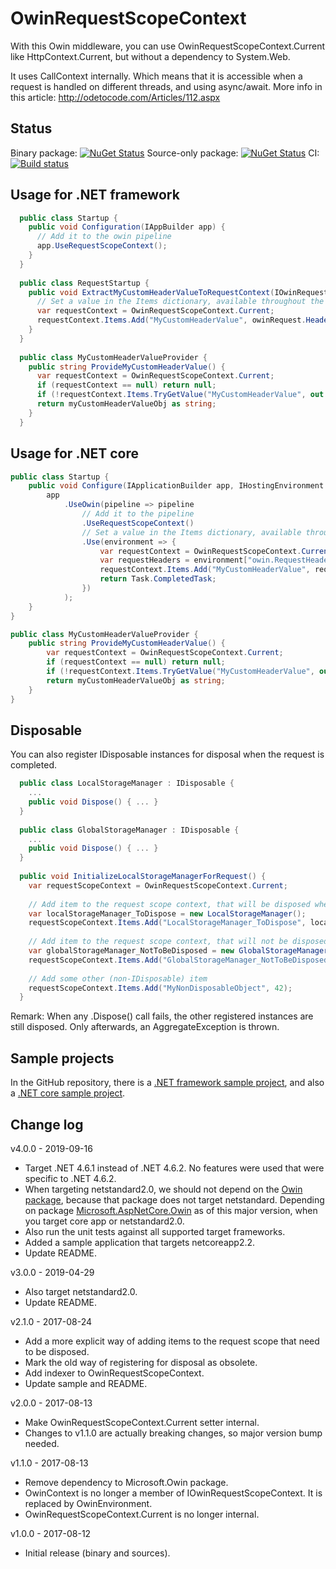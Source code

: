 # OwinRequestScopeContext

With this Owin middleware, you can use OwinRequestScopeContext.Current like HttpContext.Current, but without a dependency to System.Web.

It uses CallContext internally. Which means that it is accessible when a request is handled on different threads, and using async/await.
More info in this article: http://odetocode.com/Articles/112.aspx

## Status

Binary package: [![NuGet Status](http://img.shields.io/nuget/v/DavidLievrouw.OwinRequestScopeContext.svg?style=flat-square)](https://www.nuget.org/packages/DavidLievrouw.OwinRequestScopeContext/)
Source-only package: [![NuGet Status](http://img.shields.io/nuget/v/DavidLievrouw.OwinRequestScopeContext.Sources.svg?style=flat-square)](https://www.nuget.org/packages/DavidLievrouw.OwinRequestScopeContext.Sources/)
CI: [![Build status](https://ci.appveyor.com/api/projects/status/ty6o1cw7tm4drqfj?svg=true)](https://ci.appveyor.com/project/DavidLievrouw/owinrequestscopecontext-kbcye)

## Usage for .NET framework
```cs
  public class Startup {
    public void Configuration(IAppBuilder app) {
      // Add it to the owin pipeline
      app.UseRequestScopeContext();
    }
  }
  
  public class RequestStartup {
    public void ExtractMyCustomHeaderValueToRequestContext(IOwinRequest owinRequest) {
      // Set a value in the Items dictionary, available throughout the request
      var requestContext = OwinRequestScopeContext.Current;
      requestContext.Items.Add("MyCustomHeaderValue", owinRequest.Headers["MyCustomHeader"]);
    }
  }
  
  public class MyCustomHeaderValueProvider {
    public string ProvideMyCustomHeaderValue() {
      var requestContext = OwinRequestScopeContext.Current;
      if (requestContext == null) return null;
      if (!requestContext.Items.TryGetValue("MyCustomHeaderValue", out object myCustomHeaderValueObj)) return null;
      return myCustomHeaderValueObj as string;
    }
  }
```

## Usage for .NET core

```cs
public class Startup {
    public void Configure(IApplicationBuilder app, IHostingEnvironment env) {
        app
            .UseOwin(pipeline => pipeline
                // Add it to the pipeline
                .UseRequestScopeContext()
                // Set a value in the Items dictionary, available throughout the request
                .Use(environment => {
                    var requestContext = OwinRequestScopeContext.Current;
                    var requestHeaders = environment["owin.RequestHeaders"] as IDictionary<string, string[]>;
                    requestContext.Items.Add("MyCustomHeaderValue", requestHeaders["MyCustomHeader"]);
                    return Task.CompletedTask;
                })
            );
    }
}

public class MyCustomHeaderValueProvider {
    public string ProvideMyCustomHeaderValue() {
        var requestContext = OwinRequestScopeContext.Current;
        if (requestContext == null) return null;
        if (!requestContext.Items.TryGetValue("MyCustomHeaderValue", out object myCustomHeaderValueObj)) return null;
        return myCustomHeaderValueObj as string;
    }
}
```

## Disposable

You can also register IDisposable instances for disposal when the request is completed. 
```cs
  public class LocalStorageManager : IDisposable {
    ...
    public void Dispose() { ... }
  }
  
  public class GlobalStorageManager : IDisposable {
    ...
    public void Dispose() { ... }
  }
  
  public void InitializeLocalStorageManagerForRequest() {
    var requestScopeContext = OwinRequestScopeContext.Current;
  
    // Add item to the request scope context, that will be disposed when the request completes
    var localStorageManager_ToDispose = new LocalStorageManager();
    requestScopeContext.Items.Add("LocalStorageManager_ToDispose", localStorageManager_ToDispose, true);
  
    // Add item to the request scope context, that will not be disposed when the request completes
    var globalStorageManager_NotToBeDisposed = new GlobalStorageManager();
    requestScopeContext.Items.Add("GlobalStorageManager_NotToBeDisposed", globalStorageManager_NotToBeDisposed, false);
  
    // Add some other (non-IDisposable) item
    requestScopeContext.Items.Add("MyNonDisposableObject", 42);
  }
```

Remark: When any .Dispose() call fails, the other registered instances are still disposed. Only afterwards, an AggregateException is thrown.

## Sample projects

In the GitHub repository, there is a [.NET framework sample project](https://github.com/DavidLievrouw/OwinRequestScopeContext/tree/master/src/Sample.NetFramework), and also a  [.NET core sample project](https://github.com/DavidLievrouw/OwinRequestScopeContext/tree/master/src/Sample.NetCore).

## Change log

v4.0.0 - 2019-09-16
- Target .NET 4.6.1 instead of .NET 4.6.2. No features were used that were specific to .NET 4.6.2.
- When targeting netstandard2.0, we should not depend on the [Owin package](https://www.nuget.org/packages/Owin/), because that package does not target netstandard. Depending on package [Microsoft.AspNetCore.Owin](https://docs.microsoft.com/en-us/aspnet/core/fundamentals/owin?view=aspnetcore-2.2) as of this major version, when you target core app or netstandard2.0.
- Also run the unit tests against all supported target frameworks.
- Added a sample application that targets netcoreapp2.2.
- Update README.

v3.0.0 - 2019-04-29
- Also target netstandard2.0.
- Update README.

v2.1.0 - 2017-08-24
- Add a more explicit way of adding items to the request scope that need to be disposed.
- Mark the old way of registering for disposal as obsolete.
- Add indexer to OwinRequestScopeContext.
- Update sample and README.

v2.0.0 - 2017-08-13
- Make OwinRequestScopeContext.Current setter internal.
- Changes to v1.1.0 are actually breaking changes, so major version bump needed.

v1.1.0 - 2017-08-13
- Remove dependency to Microsoft.Owin package.
- OwinContext is no longer a member of IOwinRequestScopeContext. It is replaced by OwinEnvironment.
- OwinRequestScopeContext.Current is no longer internal.

v1.0.0 - 2017-08-12
- Initial release (binary and sources).
